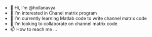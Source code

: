 - 👋 Hi, I’m @hollanavya
- 👀 I’m interested in Chanel matrix program
- 🌱 I’m currently learning Matlab code to write channel matrix code
- 💞️ I’m looking to collaborate on channel matrix code
- 📫 How to reach me ...

<!---
hollanavya/hollanavya is a ✨ special ✨ repository because its `README.md` (this file) appears on your GitHub profile.
You can click the Preview link to take a look at your changes.
--->

